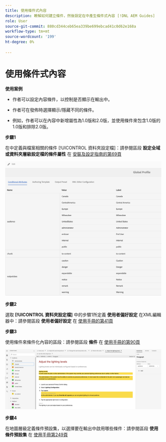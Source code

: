 ```yaml
---
title: 使用條件式內容
description: 瞭解如何建立條件，然後設定在中產生條件式內容 [!DNL AEM Guides]
role: User
source-git-commit: 880cd344ceb65ea339be699ebcad41c0d62e168a
workflow-type: tm+mt
source-wordcount: '199'
ht-degree: 0%

---
```


# 使用條件式內容

**使用案例**

* 作者可以設定內容條件，以控制是否顯示在輸出中。

* 作者可在發佈時選擇顯示/隱藏不同的條件。

* 例如，作者可以在內容中新增屬性為1.0版和2.0版，並使用條件來包含1.0版的1.0版和排除2.0版。

**步驟1**

在中定義與檔案相關的條件 [!UICONTROL 資料夾設定檔]：請參閱區段 **設定全域或資料夾層級設定檔的條件屬性** 在 [安裝及設定指南的第69頁](https://helpx.adobe.com/content/dam/help/en/xml-documentation-solution/4-2/Adobe-Experience-Manager-Guides_Installation-Configuration-Guide_EN.pdf)

![在資料夾設定檔中設定條件](assets/conditions-in-profiles.png)

**步驟2**

選取 **[!UICONTROL 資料夾設定檔]** 中的步驟1所定義 **使用者偏好設定** 在XML編輯器中：請參閱區段 **使用者偏好設定** 在 [使用手冊的第41頁](https://helpx.adobe.com/content/dam/help/en/xml-documentation-solution/4-2/Adobe-Experience-Manager-Guides_User-Guide_EN.pdf)


**步驟3**

使用條件來條件化內容的區段：請參閱區段 **條件** 在 [使用手冊的第90頁](https://helpx.adobe.com/content/dam/help/en/xml-documentation-solution/4-2/Adobe-Experience-Manager-Guides_User-Guide_EN.pdf)

![網頁編輯器中的使用條件](assets/conditions-in-web-editor.png)

**步驟4**

在地圖層級定義條件預設集，以選擇要在輸出中啟用哪些條件：請參閱區段 **使用條件預設集** 在 [使用手冊第249頁](https://helpx.adobe.com/content/dam/help/en/xml-documentation-solution/4-2/Adobe-Experience-Manager-Guides_User-Guide_EN.pdf)
